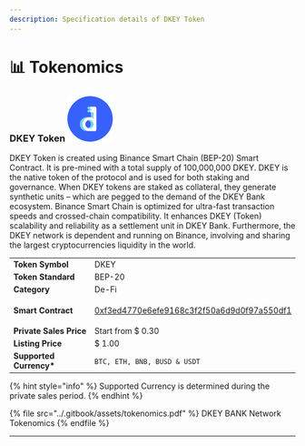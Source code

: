 ```yaml
---
description: Specification details of DKEY Token
---
```


# 📊 Tokenomics

### DKEY Token <img src="../.gitbook/assets/emoji.png" alt="" data-size="line">&#x20;

DKEY Token is created using Binance Smart Chain (BEP-20) Smart Contract. It is pre-mined with a total supply of 100,000,000 DKEY. DKEY is the native token of the protocol and is used for both staking and governance. When DKEY tokens are staked as collateral, they generate synthetic units – which are pegged to the demand of the DKEY Bank ecosystem. Binance Smart Chain is optimized for ultra-fast transaction speeds and crossed-chain compatibility. It enhances DKEY (Token) scalability and reliability as a settlement unit in DKEY Bank. Furthermore, the DKEY network is dependent and running on Binance, involving and sharing the largest cryptocurrencies liquidity in the world.&#x20;

|                          |                                                                                                                                          |
| ------------------------ | ---------------------------------------------------------------------------------------------------------------------------------------- |
| **Token Symbol**         | DKEY                                                                                                                                     |
| **Token Standard**       | BEP-20                                                                                                                                   |
| **Category**             | De-Fi                                                                                                                                    |
| **Smart Contract**       | <p><a href="https://bscscan.com/token/0xf3ed4770e6efe9168c3f2f50a6d9d0f97a550df1">0xf3ed4770e6efe9168c3f2f50a6d9d0f97a550df1</a><br></p> |
| **Private Sales Price**  | Start from $ 0.30                                                                                                                        |
| **Listing Price**        | $ 1.00                                                                                                                                   |
| **Supported Currency\*** | `BTC, ETH, BNB, BUSD & USDT`                                                                                                             |

{% hint style="info" %}
Supported Currency is determined during the private sales period.
{% endhint %}

{% file src="../.gitbook/assets/tokenomics.pdf" %}
DKEY BANK Network Tokenomics
{% endfile %}





****
